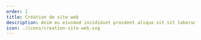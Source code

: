 ```yaml
---
order: 1
title: Création de site web
description: Anim eu eiusmod incididunt proident aliqua sit sit laborum. Adipisicing ullamco do fugiat duis reprehenderit deserunt eiusmod quis aliquip elit pariatur.
icon: ./icons/creation-site-web.svg
---
```

